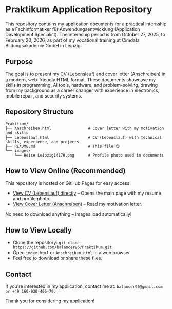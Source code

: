 # Praktikum Application Repository

This repository contains my application documents for a practical internship as a Fachinformatiker für Anwendungsentwicklung (Application Development Specialist). The internship period is from October 27, 2025, to February 20, 2026, as part of my vocational training at Cimdata Bildungsakademie GmbH in Leipzig.

## Purpose
The goal is to present my CV (Lebenslauf) and cover letter (Anschreiben) in a modern, web-friendly HTML format. These documents showcase my skills in programming, AI tools, hardware, and problem-solving, drawing from my background as a career changer with experience in electronics, mobile repair, and security systems.

## Repository Structure


```
Praktikum/
├── Anschreiben.html                # Cover letter with my motivation and skills
├── Lebenslauf.html                 # CV (Lebenslauf) with technical skills, experience, and projects
├── README.md                       # This file 😊
└── images/
    └── Heise Leipzig14170.png      # Profile photo used in documents
```



## How to View Online (Recommended)
This repository is hosted on GitHub Pages for easy access:
- [View CV (Lebenslauf) directly](https://balancer96.github.io/Praktikum/) – Opens the main page with my resume and profile photo.
- [View Cover Letter (Anschreiben)](https://balancer96.github.io/Praktikum/Anschreiben.html) – Read my motivation letter.

No need to download anything – images load automatically!

## How to View Locally
- Clone the repository: `git clone https://github.com/balancer96/Praktikum.git`
- Open `index.html` or `Anschreiben.html` in a web browser.
- Feel free to download or share these files.

## Contact
If you're interested in my application, contact me at:
                                                    ```balancer96@gmail.com
                                                    or
                                                    +49 160-930-406-79.```

Thank you for considering my application!
